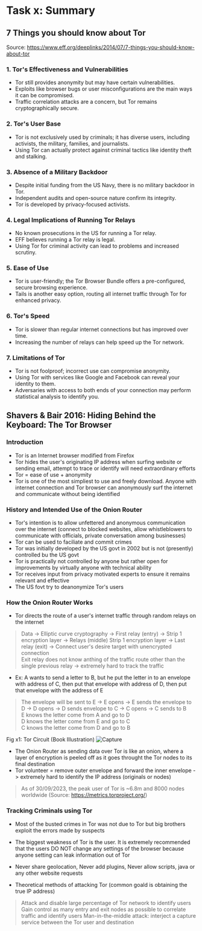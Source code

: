 # Task x: Summary

## 7 Things you should know about Tor
Source: https://www.eff.org/deeplinks/2014/07/7-things-you-should-know-about-tor

### 1. Tor's Effectiveness and Vulnerabilities
* Tor still provides anonymity but may have certain vulnerabilities.
* Exploits like browser bugs or user misconfigurations are the main ways it can be compromised.
* Traffic correlation attacks are a concern, but Tor remains cryptographically secure.

### 2. Tor's User Base
* Tor is not exclusively used by criminals; it has diverse users, including activists, the military, families, and journalists.
* Using Tor can actually protect against criminal tactics like identity theft and stalking.

### 3. Absence of a Military Backdoor
* Despite initial funding from the US Navy, there is no military backdoor in Tor.
* Independent audits and open-source nature confirm its integrity.
* Tor is developed by privacy-focused activists.

### 4. Legal Implications of Running Tor Relays
* No known prosecutions in the US for running a Tor relay.
* EFF believes running a Tor relay is legal.
* Using Tor for criminal activity can lead to problems and increased scrutiny.

### 5. Ease of Use
* Tor is user-friendly; the Tor Browser Bundle offers a pre-configured, secure browsing experience.
* Tails is another easy option, routing all internet traffic through Tor for enhanced privacy.

### 6. Tor's Speed
* Tor is slower than regular internet connections but has improved over time.
* Increasing the number of relays can help speed up the Tor network.

### 7. Limitations of Tor
* Tor is not foolproof; incorrect use can compromise anonymity.
* Using Tor with services like Google and Facebook can reveal your identity to them.
* Adversaries with access to both ends of your connection may perform statistical analysis to identify you.

## Shavers & Bair 2016: Hiding Behind the Keyboard: The Tor Browser

### Introduction
* Tor is an Internet browser modified from Firefox
* Tor hides the user's originating IP address when surfing website or sending email, attempt to trace or identify will need extraordinary efforts
* Tor = ease of use + anonymity
* Tor is one of the most simpliest to use and freely download. Anyone with internet connection and Tor browser can anonymously surf the internet and communicate without being identified

### History and Intended Use of the Onion Router
* Tor's intention is to allow unfettered and anonymous communication over the internet (connect to blocked websites, allow whistleblowers to communicate with officials, private conversation among businesses)
* Tor can be used to faciliate and commit crimes
* Tor was initially developed by the US govt in 2002 but is not (presently) controlled bu the US govt
* Tor is practically not controlled by anyone but rather open for improvements by virtually anyone with technical ability
* Tor receives input from privacy motivated experts to ensure it remains relevant and effective
* The US fovt try to deanonymize Tor's users

### How the Onion Router Works
* Tor directs the route of a user's internet traffic through random relays on the internet
> Data -> Elliptic curve cryptography -> First relay (entry) -> Strip 1 encryption layer -> Relays (middle) Strip 1 encryption layer -> Last relay (exit) -> Connect user's desire target with unencrypted connection </br>
> Exit relay does not know anthing of the traffic route other than the single previous relay -> extremely hard to track the traffic
* Ex: A wants to send a letter to B, but he put the letter in to an envelope with address of C, then put that envelope with address of D, then put that envelope with the address of E
> The envelope will be sent to E -> E opens -> E sends the envelope to D -> D opens -> D sends envelope to C -> C opens -> C sends to B </br>
> E knows the letter come from A and go to D </br>
> D knows the letter come from E and go to C </br>
> C knows the letter come from D and go to B

Fig x1: Tor Circuit (Book Illustration)
![Capture](https://github.com/DozyXYZ/InformationSecurityAutumn2023/assets/142783309/4dfdac7a-db4d-480b-a2e0-48d3aa5f56f0)

* The Onion Router as sending data over Tor is like an onion, where a layer of encryption is peeled off as it goes throught the Tor nodes to its final destination
* Tor volunteer = remove outer envelope and forward the inner envelope -> extremely hard to identify the IP address (originals or nodes)
> As of 30/09/2023, the peak user of Tor is ~6.8m and 8000 nodes worldwide (Source: https://metrics.torproject.org/) 

### Tracking Criminals using Tor
* Most of the busted crimes in Tor was not due to Tor but big brothers exploit the errors made by suspects
* The biggest weakness of Tor is the user. It is extremely recommended that the users DO NOT change any settings of the browser because anyone setting can leak information out of Tor
* Never share geolocation, Never add plugins, Never allow scripts, java or any other website requests

* Theoretical methods of attacking Tor (common goald is obtaining the true IP address)
> Attack and disable large percentage of Tor network to identify users </br>
> Gain control as many entry and exit nodes as possible to correlate traffic and identify users
> Man-in-the-middle attack: interject a capture service between the Tor user and destination


